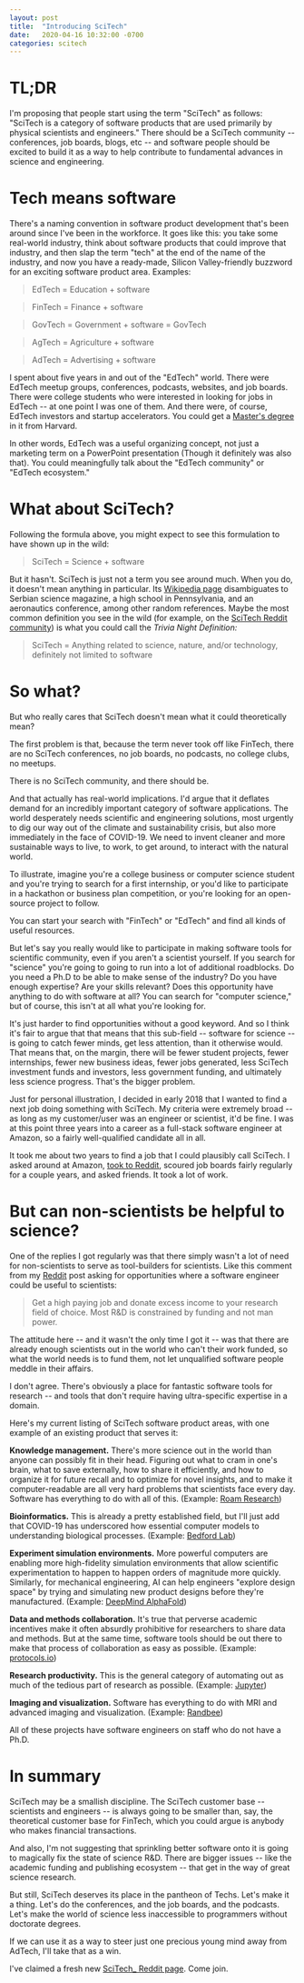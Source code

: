 ```yaml
---
layout: post
title:  "Introducing SciTech"
date:   2020-04-16 10:32:00 -0700
categories: scitech
---
```


# TL;DR

I'm proposing that people start using the term "SciTech" as follows: "SciTech is a category of software products that are used primarily by physical scientists and engineers." There should be a SciTech community -- conferences, job boards, blogs, etc -- and software people should be excited to build it as a way to help contribute to fundamental advances in science and engineering.

# Tech means software

There's a naming convention in software product development that's been around since I've been in the workforce. It goes like this: you take some real-world industry, think about software products that could improve that industry, and then slap the term "tech" at the end of the name of the industry, and now you have a ready-made, Silicon Valley-friendly buzzword for an exciting software product area. Examples:

> EdTech = Education + software

> FinTech = Finance + software

> GovTech = Government + software = GovTech

> AgTech = Agriculture + software

> AdTech = Advertising + software

I spent about five years in and out of the "EdTech" world. There were EdTech meetup groups, conferences, podcasts, websites, and job boards. There were college students who were interested in looking for jobs in EdTech -- at one point I was one of them. And there were, of course, EdTech investors and startup accelerators. You could get a [Master's degree](https://www.gse.harvard.edu/masters/tie) in it from Harvard. 

In other words, EdTech was a useful organizing concept, not just a marketing term on a PowerPoint presentation (Though it definitely was also that). You could meaningfully talk about the "EdTech community" or "EdTech ecosystem."

# What about SciTech?

Following the formula above, you might expect to see this formulation to have shown up in the wild:

> SciTech = Science + software

But it hasn't. SciTech is just not a term you see around much. When you do, it doesn't mean anything in particular. Its [Wikipedia page](https://en.wikipedia.org/wiki/SciTech) disambiguates to Serbian science magazine, a high school in Pennsylvania, and an aeronautics conference, among other random references. Maybe the most common definition you see in the wild (for example, on the [SciTech Reddit community](https://www.reddit.com/r/scitech/)) is what you could call the *Trivia Night Definition:*

> SciTech = Anything related to science, nature, and/or technology, definitely not limited to software

# So what?

But who really cares that SciTech doesn't mean what it could theoretically mean?

The first problem is that, because the term never took off like FinTech, there are no SciTech conferences, no job boards, no podcasts, no college clubs, no meetups. 

There is no SciTech community, and there should be.

And that actually has real-world implications. I'd argue that it deflates demand for an incredibly important category of software applications. The world desperately needs scientific and engineering solutions, most urgently to dig our way out of the climate and sustainability crisis, but also more immediately in the face of COVID-19. We need to invent cleaner and more sustainable ways to live, to work, to get around, to interact with the natural world.

To illustrate, imagine you're a college business or computer science student and you're trying to search for a first internship, or you'd like to participate in a hackathon or business plan competition, or you're looking for an open-source project to follow.

You can start your search with "FinTech" or "EdTech" and find all kinds of useful resources.

But let's say you really would like to participate in making software tools for scientific community, even if you aren't a scientist yourself. If you search for "science" you're going to going to run into a lot of additional roadblocks. Do you need a Ph.D to be able to make sense of the industry? Do you have enough expertise? Are your skills relevant? Does this opportunity have anything to do with software at all? You can search for "computer science," but of course, this isn't at all what you're looking for.

It's just harder to find opportunities without a good keyword. And so I think it's fair to argue that that means that this sub-field -- software for science -- is going to catch fewer minds, get less attention, than it otherwise would. That means that, on the margin, there will be fewer student projects, fewer internships, fewer new business ideas, fewer jobs generated, less SciTech investment funds and investors, less government funding, and ultimately less science progress. That's the bigger problem. 

Just for personal illustration, I decided in early 2018 that I wanted to find a next job doing something with SciTech. My criteria were extremely broad -- as long as my customer/user was an engineer or scientist, it'd be fine. I was at this point three years into a career as a full-stack software engineer at Amazon, so a fairly well-qualified candidate all in all. 

It took me about two years to find a job that I could plausibly call SciTech. I asked around at Amazon, [took to Reddit](https://www.reddit.com/r/AskScienceDiscussion/comments/8uknba/what_are_good_ways_to_contribute_software_skills/), scoured job boards fairly regularly for a couple years, and asked friends. It took a lot of work.

# But can non-scientists be helpful to science?

One of the replies I got regularly was that there simply wasn't a lot of need for non-scientists to serve as tool-builders for scientists. Like this comment from my [Reddit](https://www.reddit.com/r/AskScienceDiscussion/comments/8uknba/what_are_good_ways_to_contribute_software_skills/) post asking for opportunities where a software engineer could be useful to scientists: 

> Get a high paying job and donate excess income to your research field of 
choice.  Most R&D is constrained by funding and not man power.

The attitude here -- and it wasn't the only time I got it -- was that there are already enough scientists out in the world who can't their work funded, so what the world needs is to fund them, not let unqualified software people meddle in their affairs.

I don't agree. There's obviously a place for fantastic software tools for research -- and tools that don't require having ultra-specific expertise in a domain. 

Here's my current listing of SciTech software product areas, with one example of an existing product that serves it:

**Knowledge management.** There's more science out in the world than anyone can possibly fit in their head. Figuring out what to cram in one's brain, what to save externally, how to share it efficiently, and how to organize it for future recall and to optimize for novel insights, and to make it computer-readable are all very hard problems that scientists face every day. Software has everything to do with all of this. (Example: [Roam Research](https://roamresearch.com))

**Bioinformatics.** This is already a pretty established field, but I'll just add that COVID-19 has underscored how essential computer models to understanding biological processes. (Example: [Bedford Lab](https://bedford.io/))

**Experiment simulation environments.** More powerful computers are enabling more high-fidelity simulation environments that allow scientific experimentation to happen to happen orders of magnitude more quickly. Similarly, for mechanical engineering, AI can help engineers "explore design space" by trying and simulating new product designs before they're manufactured. (Example: [DeepMind AlphaFold](https://deepmind.com/blog/article/AlphaFold-Using-AI-for-scientific-discovery))

**Data and methods collaboration.** It's true that perverse academic incentives make it often absurdly prohibitive for researchers to share data and methods. But at the same time, software tools should be out there to make that process of collaboration as easy as possible. (Example: [protocols.io](https://www.protocols.io/))

**Research productivity.** This is the general category of automating out as much of the tedious part of research as possible. (Example: [Jupyter](https://jupyter.org/))

**Imaging and visualization.** Software has everything to do with MRI and advanced imaging and visualization. (Example: [Randbee](https://randbee.com/))

All of these projects have software engineers on staff who do not have a Ph.D.

# In summary

SciTech may be a smallish discipline. The SciTech customer base -- scientists and engineers -- is always going to be smaller than, say, the theoretical customer base for FinTech, which you could argue is anybody who makes financial transactions.

And also, I'm not suggesting that sprinkling better software onto it is going to magically fix the state of science R&D. There are bigger issues -- like the academic funding and publishing ecosystem -- that get in the way of great science research.

But still, SciTech deserves its place in the pantheon of Techs. Let's make it a thing. Let's do the conferences, and the job boards, and the podcasts. Let's make the world of science less inaccessible to programmers without doctorate degrees.

If we can use it as a way to steer just one precious young mind away from AdTech, I'll take that as a win.

I've claimed a fresh new [SciTech_ Reddit page](https://www.reddit.com/r/SciTech_/). Come join.